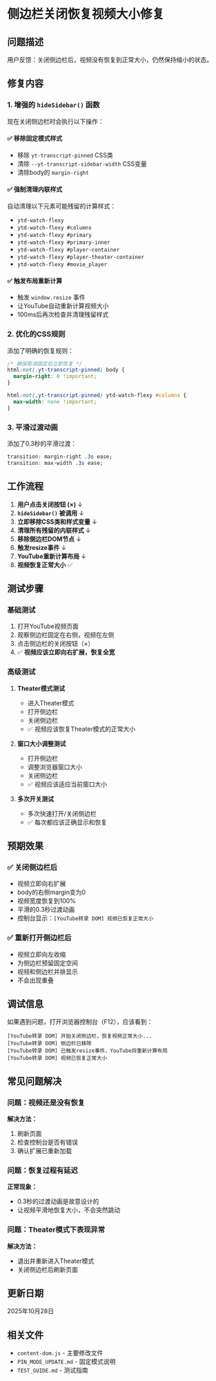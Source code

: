# 侧边栏关闭恢复视频大小修复

## 问题描述
用户反馈：关闭侧边栏后，视频没有恢复到正常大小，仍然保持缩小的状态。

## 修复内容

### 1. 增强的 `hideSidebar()` 函数

现在关闭侧边栏时会执行以下操作：

#### ✅ 移除固定模式样式
- 移除 `yt-transcript-pinned` CSS类
- 清除 `--yt-transcript-sidebar-width` CSS变量
- 清除body的 `margin-right`

#### ✅ 强制清理内联样式
自动清理以下元素可能残留的计算样式：
- `ytd-watch-flexy`
- `ytd-watch-flexy #columns`
- `ytd-watch-flexy #primary`
- `ytd-watch-flexy #primary-inner`
- `ytd-watch-flexy #player-container`
- `ytd-watch-flexy #player-theater-container`
- `ytd-watch-flexy #movie_player`

#### ✅ 触发布局重新计算
- 触发 `window.resize` 事件
- 让YouTube自动重新计算视频大小
- 100ms后再次检查并清理残留样式

### 2. 优化的CSS规则

添加了明确的恢复规则：

```css
/* 确保取消固定后立即恢复 */
html:not(.yt-transcript-pinned) body {
  margin-right: 0 !important;
}

html:not(.yt-transcript-pinned) ytd-watch-flexy #columns {
  max-width: none !important;
}
```

### 3. 平滑过渡动画

添加了0.3秒的平滑过渡：

```css
transition: margin-right .3s ease;
transition: max-width .3s ease;
```

## 工作流程

1. **用户点击关闭按钮 (×)**
   ↓
2. **`hideSidebar()` 被调用**
   ↓
3. **立即移除CSS类和样式变量**
   ↓
4. **清理所有残留的内联样式**
   ↓
5. **移除侧边栏DOM节点**
   ↓
6. **触发resize事件**
   ↓
7. **YouTube重新计算布局**
   ↓
8. **视频恢复正常大小** ✅

## 测试步骤

### 基础测试
1. 打开YouTube视频页面
2. 观察侧边栏固定在右侧，视频在左侧
3. 点击侧边栏的关闭按钮（×）
4. ✅ **视频应该立即向右扩展，恢复全宽**

### 高级测试
1. **Theater模式测试**
   - 进入Theater模式
   - 打开侧边栏
   - 关闭侧边栏
   - ✅ 视频应该恢复Theater模式的正常大小

2. **窗口大小调整测试**
   - 打开侧边栏
   - 调整浏览器窗口大小
   - 关闭侧边栏
   - ✅ 视频应该适应当前窗口大小

3. **多次开关测试**
   - 多次快速打开/关闭侧边栏
   - ✅ 每次都应该正确显示和恢复

## 预期效果

### ✅ 关闭侧边栏后
- 视频立即向右扩展
- body的右侧margin变为0
- 视频宽度恢复到100%
- 平滑的0.3秒过渡动画
- 控制台显示：`[YouTube转录 DOM] 视频已恢复正常大小`

### ✅ 重新打开侧边栏后
- 视频立即向左收缩
- 为侧边栏预留固定空间
- 视频和侧边栏并排显示
- 不会出现重叠

## 调试信息

如果遇到问题，打开浏览器控制台（F12），应该看到：

```
[YouTube转录 DOM] 开始关闭侧边栏，恢复视频正常大小...
[YouTube转录 DOM] 侧边栏已移除
[YouTube转录 DOM] 已触发resize事件，YouTube将重新计算布局
[YouTube转录 DOM] 视频已恢复正常大小
```

## 常见问题解决

### 问题：视频还是没有恢复
**解决方法：**
1. 刷新页面
2. 检查控制台是否有错误
3. 确认扩展已重新加载

### 问题：恢复过程有延迟
**正常现象：**
- 0.3秒的过渡动画是故意设计的
- 让视频平滑地恢复大小，不会突然跳动

### 问题：Theater模式下表现异常
**解决方法：**
- 退出并重新进入Theater模式
- 关闭侧边栏后刷新页面

## 更新日期
2025年10月28日

## 相关文件
- `content-dom.js` - 主要修改文件
- `PIN_MODE_UPDATE.md` - 固定模式说明
- `TEST_GUIDE.md` - 测试指南

